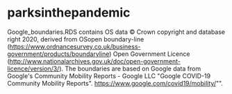 # parksinthepandemic

Google_boundaries.RDS contains OS data © Crown copyright and database right 2020, derived from OSopen boundary-line (https://www.ordnancesurvey.co.uk/business-government/products/boundaryline) Open Government Licence (http://www.nationalarchives.gov.uk/doc/open-government-licence/version/3/). The boundaries are based on Google data from Google's Community Mobility Reports - Google LLC "Google COVID-19 Community Mobility Reports". https://www.google.com/covid19/mobility/"".
